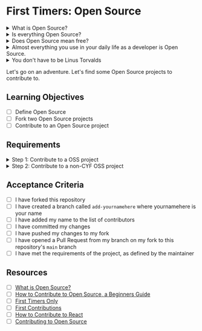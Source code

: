 # First Timers: Open Source

<details>
<summary>What is Open Source?</summary>
Open Source Software (OSS) means anyone can look at the "source code", use it, and change it. It's a way of sharing software that allows people to collaborate and build on each other's work. OSS is a great way to learn how to code, because you can see how other people have solved problems. You can also contribute to OSS projects, which is a smart way to get experience and build your portfolio.
</details>
<details>
<summary>Is everything Open Source?</summary>
No. There's plenty of software that isn't Open Source. For example, you can see the source code for Android, but you can't see the source code for iOS.
</details>
<details>
<summary>Does Open Source mean free?</summary>

[No](https://opensource.com/resources/what-open-source).

OSS is licensed, which means that you can use it, but you can't use it in a way that breaks the license. Our Syllabus is [CC-BY-SA](https://creativecommons.org/), which means other schools can (and do) copy the content and use it in their own courses, but they can't sell it and they have to say where the content came from.

You do have to [check the rules](https://opensource.org/licenses/) before using Open Source software in commercial projects. (Most Open Source software is licensed under the [MIT license](https://opensource.org/licenses/MIT), which allows commercial use.)

</details>
<details>
<summary>Almost everything you use in your daily life as a developer is Open Source.</summary>

### The gang's all here:

- Here's Facebook on GitHub: https://github.com/facebook
- Here's Apple https://github.com/apple
- Here's Google https://github.com/google
- Here's Twitter https://github.com/twitter
- Here's Amazon https://github.com/aws

_Every major tech company develops Open Source projects_. They're all here on GitHub. Most major governments have OSS too. Here's the [UK government on Github](https://github.com/alphagov).

Here's the source for [React](https://github.com/facebook/react) and here's [Node](https://github.com/nodejs/node). Here's the source for the engine that implements [JavaScript](https://github.com/v8/v8) inside Chrome.

Here's the source for [MDN](https://github.com/mdn/content) that we make you look up all the time. And for [Visual Studio Code](https://github.com/microsoft/vscode), the editor you're using right now.

Here's the source code for the Linux operating system: https://github.com/torvalds/linux

Notice how that's someone's personal GitHub account? That's because Linux started out as a personal project; it was _made by that person_, Linus Torvalds. He's right here on Github too. This is where tech _lives_. And you are a part of it now. You can contribute to it. You can make it better.

You can make it yours.

This is the power and the opportunity of Open Source. You don't actually need credentials, or experience or a fancy education or a job to participate in Open Source. Your _code_ is what is evaluated in this world. If your Pull Request is clear and useful enough to others, it will be merged. If it's not, it won't.

OSS isn't a perfect world of fairness and impartiality - it's still made by imperfect human beans - but it's an _open_ world, and this opportunity is powerful.

</details>
<details>
<summary>You don't have to be Linus Torvalds</summary>

You don't have to invent Linux to contribute to OSS. In fact, the reason OSS is so powerful is that it is developed by millions of people, each doing a small part. We are more like bees, busying ourselves with our own little tasks, but together we make something beautiful.

</details>

Let's go on an adventure. Let's find some Open Source projects to contribute to.

## Learning Objectives

- [ ] Define Open Source
- [ ] Fork two Open Source projects
- [ ] Contribute to an Open Source project

## Requirements

<details>
<summary>
Step 1: Contribute to a OSS project
</summary>

This is a OSS Project! You can contribute to it by following these steps:

1. Fork this repository
2. Create a branch called `add-yournamehere` where yournamehere is your own name
3. Add your name to the list of contributors
4. Commit your changes
5. Push your changes to your fork
6. Open a Pull Request
7. Meet the requirements of the project, as defined by the maintainer
8. Have your Pull Request merged
</details>

<details>
<summary>Step 2: Contribute to a non-CYF OSS project</summary>

1. Find an Open Source project that you can make a useful contribution to
2. A good place to start is [First Timers Only](https://www.firsttimersonly.com/)
3. Fork the project and make a contribution. It might be documentation, it might be code, it might be a bug fix, it might be a feature request. It doesn't matter. Just make a useful contribution.
4. Remember, you are a developer. You can contribute to any project, not just CYF projects. Represent us with honour.
</details>

## Acceptance Criteria

- [ ] I have forked this repository
- [ ] I have created a branch called `add-yournamehere` where yournamehere is your name
- [ ] I have added my name to the list of contributors
- [ ] I have committed my changes
- [ ] I have pushed my changes to my fork
- [ ] I have opened a Pull Request from my branch on my fork to this repository's `main` branch
- [ ] I have met the requirements of the project, as defined by the maintainer

## Resources

- [ ] [What is Open Source?](https://opensource.com/resources/what-open-source)
- [ ] [How to Contribute to Open Source, a Beginners Guide](https://www.freecodecamp.org/news/how-to-contribute-to-open-source-projects-beginners-guide/)
- [ ] [First Timers Only](https://www.firsttimersonly.com/)
- [ ] [First Contributions](https://firstcontributions.github.io/)
- [ ] [How to Contribute to React](https://reactjs.org/docs/how-to-contribute.html)
- [ ] [Contributing to Open Source](https://www.youtube.com/watch?v=CML6vfKjQss)
